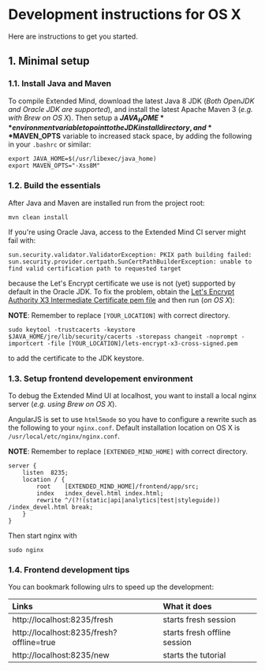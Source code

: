 # Development instructions for OS X

Here are instructions to get you started.

## 1. Minimal setup

### 1.1. Install Java and Maven

To compile Extended Mind, download the latest Java 8 JDK (*Both OpenJDK and Oracle JDK are supported*), and install the latest Apache Maven 3 (*e.g. with Brew on OS X*). Then setup a **$JAVA_HOME** environment variable to point to the JDK install directory, and **$MAVEN_OPTS** variable to increased stack space, by adding the following in your `.bashrc` or similar:

```
export JAVA_HOME=$(/usr/libexec/java_home)
export MAVEN_OPTS="-Xss8M"
```
### 1.2. Build the essentials

After Java and Maven are installed run from the project root:


```
mvn clean install
```

If you're using Oracle Java, access to the Extended Mind CI server might fail with:

```
sun.security.validator.ValidatorException: PKIX path building failed: sun.security.provider.certpath.SunCertPathBuilderException: unable to find valid certification path to requested target
```

because the Let's Encrypt certificate we use is not (yet) supported by default in the Oracle JDK. To fix the problem, obtain the [Let's Encrypt Authority X3 Intermediate Certificate pem file](https://letsencrypt.org/certificates/) and then run (*on OS X*):

**NOTE**: Remember to replace `[YOUR_LOCATION]` with correct directory.

```
sudo keytool -trustcacerts -keystore $JAVA_HOME/jre/lib/security/cacerts -storepass changeit -noprompt -importcert -file [YOUR_LOCATION]/lets-encrypt-x3-cross-signed.pem
```

to add the certificate to the JDK keystore.

### 1.3. Setup frontend developement environment

To debug the Extended Mind UI at localhost, you want to install a local nginx server (*e.g. using Brew on OS X*).

AngularJS is set to use `html5mode` so you have to configure a rewrite such as the following to your `nginx.conf`.
Default installation location on OS X is `/usr/local/etc/nginx/nginx.conf`.

**NOTE**: Remember to replace `[EXTENDED_MIND_HOME]` with correct directory.

```
server {
	listen	8235;
	location / {
		root	[EXTENDED_MIND_HOME]/frontend/app/src;
    	index	index_devel.html index.html;
    	rewrite	^/(?!(static|api|analytics|test|styleguide)) /index_devel.html break;
	}
}
```
Then start nginx with

```
sudo nginx
```

### 1.4. Frontend development tips
You can bookmark following ulrs to speed up the development:

| Links | What it does |
| :--- | :--- |
| http://localhost:8235/fresh | starts fresh session |
| http://localhost:8235/fresh?offline=true | starts fresh offline session |
| http://localhost:8235/new | starts the tutorial |
